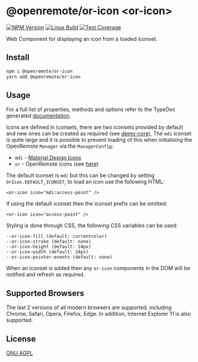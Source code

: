 # @openremote/or-icon \<or-icon\>
[![NPM Version][npm-image]][npm-url]
[![Linux Build][travis-image]][travis-url]
[![Test Coverage][coveralls-image]][coveralls-url]

Web Component for displaying an icon from a loaded iconset.

## Install
```bash
npm i @openremote/or-icon
yarn add @openremote/or-icon
```

## Usage
For a full list of properties, methods and options refer to the TypeDoc generated [documentation]().

Icons are defined in iconsets, there are two iconsets provided by default and new ones can be created as required (see
[demo-core](../../demo/demo-core)), The `mdi` iconset is quite large and it is possible to prevent loading of this
when initialising the OpenRemote `Manager` via the `ManagerConfig`:

* `mdi` - [Material Design Icons](https://materialdesignicons.com/)
* `or` - OpenRemote icons (see [here](./or-iconset.ts))

The default iconset is `mdi` but this can be changed by setting `OrIcon.DEFAULT_ICONSET`, to load an icon use the
following HTML: 

```$html
<or-icon icon="mdi:access-point" />
```

If using the default iconset then the iconset prefix can be omitted:
```$html
<or-icon icon="access-point" />
```

Styling is done through CSS, the following CSS variables can be used:

```$css
--or-icon-fill (default: currentcolor)
--or-icon-stroke (default: none)
--or-icon-height (default: 24px)
--or-icon-width (default: 24px)
--or-icon-pointer-events (default: none)
```

When an iconset is added then any `or-icon` components in the DOM will be notified and refresh as required.

## Supported Browsers
The last 2 versions of all modern browsers are supported, including Chrome, Safari, Opera, Firefox, Edge. In addition,
Internet Explorer 11 is also supported.


## License
[GNU AGPL](https://www.gnu.org/licenses/agpl-3.0.en.html)

[npm-image]: https://img.shields.io/npm/v/live-xxx.svg
[npm-url]: https://npmjs.org/package/@openremote/or-icon
[travis-image]: https://img.shields.io/travis/live-js/live-xxx/master.svg
[travis-url]: https://travis-ci.org/live-js/live-xxx
[coveralls-image]: https://img.shields.io/coveralls/live-js/live-xxx/master.svg
[coveralls-url]: https://coveralls.io/r/live-js/live-xxx?branch=master
